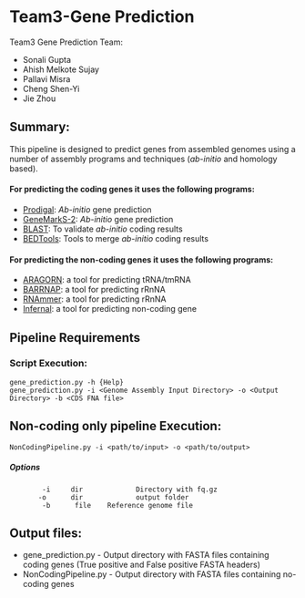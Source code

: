 # Team3-Gene Prediction
Team3 Gene Prediction Team:<br />
* Sonali Gupta <br/>
* Ahish Melkote Sujay <br/>
* Pallavi Misra <br/>
* Cheng Shen-Yi <br/>
* Jie Zhou <br/>

## Summary:

This pipeline is designed to predict genes from assembled genomes using a number of assembly programs and techniques (*ab-initio* and homology based).

#### For predicting the coding genes it uses the following programs:
* [Prodigal](https://github.com/hyattpd/Prodigal): *Ab-initio* gene prediction  
* [GeneMarkS-2](http://exon.gatech.edu/GeneMark/license_download.cgi): *Ab-initio* gene prediction
* [BLAST](https://blast.ncbi.nlm.nih.gov/Blast.cgi?PAGE_TYPE=BlastDocs&DOC_TYPE=Download): To validate *ab-initio* coding results
* [BEDTools](https://bedtools.readthedocs.io/en/latest/content/installation.html): Tools to merge *ab-initio* coding results

#### For predicting the non-coding genes it uses the following programs:
* [ARAGORN](http://130.235.244.92/ARAGORN/Downloads/): a tool for predicting tRNA/tmRNA
* [BARRNAP](https://github.com/tseemann/barrnap): a tool for predicting rRnNA
* [RNAmmer](https://services.healthtech.dtu.dk/cgi-bin/sw_request): a tool for predicting rRnNA
* [Infernal](http://eddylab.org/infernal/): a tool for predicting non-coding gene

## Pipeline Requirements

### Script Execution: ###
`gene_prediction.py -h {Help}`<br />
`gene_prediction.py -i <Genome Assembly Input Directory> -o <Output Directory> -b <CDS FNA file>` <br />

## Non-coding only pipeline Execution:
`NonCodingPipeline.py -i <path/to/input> -o <path/to/output>`<br />

##### Options
`        -i     dir             Directory with fq.gz` <br />
`        -o      dir             output folder `<br />
`        -b      file    Reference genome file`


## Output files:
* gene_prediction.py - Output directory with FASTA files containing coding genes (True positive and False positive FASTA headers)<br />
* NonCodingPipeline.py - Output directory with FASTA files containing no-coding genes<br />
